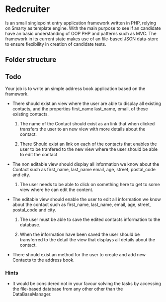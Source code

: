 # Redcruiter

Is an small singlepoint entry application framework written in PHP, relying on Smarty as template engine. With the main
purpose to see if an candidate have an basic understanding of OOP PHP and patterns such as MVC. The framework in its 
current state makes use of an file-based JSON data-store to ensure flexibility in creation of candidate tests.

## Folder structure

## Todo

Your job is to write an simple address book application based on the framework. 

 * There should exist an view where the user are able to display all existing contacts, and the properties
   first_name last_name, email, of these existing contacts. 

   1. The name of the Contact should exist as an link that when clicked transfers the user to an new view 
      with more details about the contact. 

   2. There Should exist an link on each of the contacts that enables the user to be tranfered to the new view
      where the user should be able to edit the contact

 * The non editable view should display all information we know about the Contact such as first_name, last_name
   email, age, street, postal_code and city.
   
   1. The user needs to be able to click on something here to get to some view where he can edit the content.

 * The editable view should enable the user to edit all information we know about the contact such as first_name, 
   last_name, email, age, street, postal_code and city.

   1. The user must be able to save the edited contacts information to the database.
   
   2. When the information have been saved the user should be transferred to the detail the view that 
      displays all details about the contact. 

 * There should exist an method for the user to create and add new Contacts to the address book.

### Hints

 * It would be considered not in your favour solving the tasks by accessing the file-based database from any 
   other other than the DataBaseManager.
